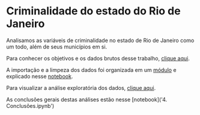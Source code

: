 # Criminalidade do estado do Rio de Janeiro

Analisamos as variáveis de criminalidade no estado de Rio de Janeiro como um todo, além de seus municípios em si. 

Para conhecer os objetivos e os dados brutos desse trabalho, [clique aqui](https://github.com/DeividCezar/Final_project/blob/master/1.%20Introdu%C3%A7%C3%A3o.ipynb). 

A importação e a limpeza dos dados foi organizada em um [módulo](Dados.py) e explicado nesse [notebook](https://github.com/DeividCezar/Final_project/blob/master/2.%20Importa%C3%A7%C3%A3o%20e%20organiza%C3%A7%C3%A3o%20dos%20dados%20.ipynb).

Para visualizar a análise exploratória dos dados, [clique aqui](https://github.com/DeividCezar/Final_project/blob/master/3.%20An%C3%A1lise%20explorat%C3%B3ria%20dos%20dados.ipynb).

As conclusões gerais destas análises estão nesse [notebook]('4. Conclusões.ipynb')
